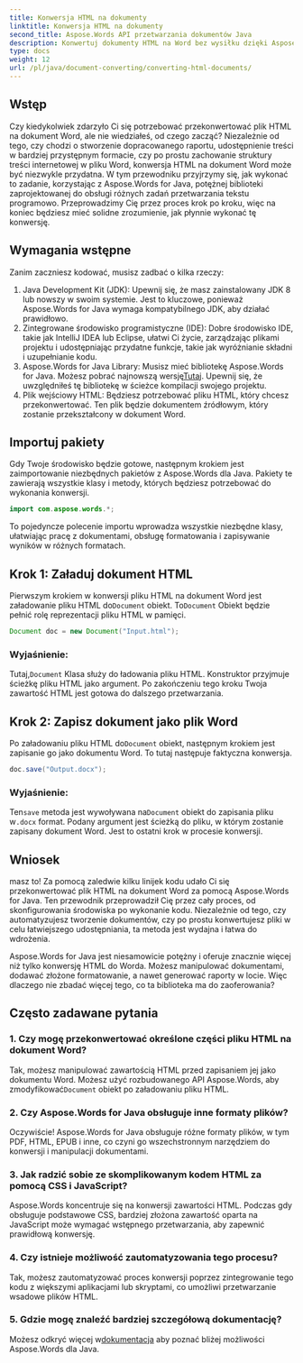 ```yaml
---
title: Konwersja HTML na dokumenty
linktitle: Konwersja HTML na dokumenty
second_title: Aspose.Words API przetwarzania dokumentów Java
description: Konwertuj dokumenty HTML na Word bez wysiłku dzięki Aspose.Words dla Java. Dowiedz się, jak wykonać tę konwersję w zaledwie kilku krokach dzięki naszemu kompleksowemu przewodnikowi.
type: docs
weight: 12
url: /pl/java/document-converting/converting-html-documents/
---
```


## Wstęp

Czy kiedykolwiek zdarzyło Ci się potrzebować przekonwertować plik HTML na dokument Word, ale nie wiedziałeś, od czego zacząć? Niezależnie od tego, czy chodzi o stworzenie dopracowanego raportu, udostępnienie treści w bardziej przystępnym formacie, czy po prostu zachowanie struktury treści internetowej w pliku Word, konwersja HTML na dokument Word może być niezwykle przydatna. W tym przewodniku przyjrzymy się, jak wykonać to zadanie, korzystając z Aspose.Words for Java, potężnej biblioteki zaprojektowanej do obsługi różnych zadań przetwarzania tekstu programowo. Przeprowadzimy Cię przez proces krok po kroku, więc na koniec będziesz mieć solidne zrozumienie, jak płynnie wykonać tę konwersję.

## Wymagania wstępne

Zanim zaczniesz kodować, musisz zadbać o kilka rzeczy:

1. Java Development Kit (JDK): Upewnij się, że masz zainstalowany JDK 8 lub nowszy w swoim systemie. Jest to kluczowe, ponieważ Aspose.Words for Java wymaga kompatybilnego JDK, aby działać prawidłowo.
2. Zintegrowane środowisko programistyczne (IDE): Dobre środowisko IDE, takie jak IntelliJ IDEA lub Eclipse, ułatwi Ci życie, zarządzając plikami projektu i udostępniając przydatne funkcje, takie jak wyróżnianie składni i uzupełnianie kodu.
3.  Aspose.Words for Java Library: Musisz mieć bibliotekę Aspose.Words for Java. Możesz pobrać najnowszą wersję[Tutaj](https://releases.aspose.com/words/java/). Upewnij się, że uwzględniłeś tę bibliotekę w ścieżce kompilacji swojego projektu.
4. Plik wejściowy HTML: Będziesz potrzebować pliku HTML, który chcesz przekonwertować. Ten plik będzie dokumentem źródłowym, który zostanie przekształcony w dokument Word.

## Importuj pakiety

Gdy Twoje środowisko będzie gotowe, następnym krokiem jest zaimportowanie niezbędnych pakietów z Aspose.Words dla Java. Pakiety te zawierają wszystkie klasy i metody, których będziesz potrzebować do wykonania konwersji.

```java
import com.aspose.words.*;
```

To pojedyncze polecenie importu wprowadza wszystkie niezbędne klasy, ułatwiając pracę z dokumentami, obsługę formatowania i zapisywanie wyników w różnych formatach.

## Krok 1: Załaduj dokument HTML

Pierwszym krokiem w konwersji pliku HTML na dokument Word jest załadowanie pliku HTML do`Document` obiekt. To`Document` Obiekt będzie pełnić rolę reprezentacji pliku HTML w pamięci.

```java
Document doc = new Document("Input.html");
```

### Wyjaśnienie:

 Tutaj,`Document` Klasa służy do ładowania pliku HTML. Konstruktor przyjmuje ścieżkę pliku HTML jako argument. Po zakończeniu tego kroku Twoja zawartość HTML jest gotowa do dalszego przetwarzania.

## Krok 2: Zapisz dokument jako plik Word

 Po załadowaniu pliku HTML do`Document` obiekt, następnym krokiem jest zapisanie go jako dokumentu Word. To tutaj następuje faktyczna konwersja.

```java
doc.save("Output.docx");
```

### Wyjaśnienie:

 Ten`save` metoda jest wywoływana na`Document` obiekt do zapisania pliku w`.docx` format. Podany argument jest ścieżką do pliku, w którym zostanie zapisany dokument Word. Jest to ostatni krok w procesie konwersji.

## Wniosek

masz to! Za pomocą zaledwie kilku linijek kodu udało Ci się przekonwertować plik HTML na dokument Word za pomocą Aspose.Words for Java. Ten przewodnik przeprowadził Cię przez cały proces, od skonfigurowania środowiska po wykonanie kodu. Niezależnie od tego, czy automatyzujesz tworzenie dokumentów, czy po prostu konwertujesz pliki w celu łatwiejszego udostępniania, ta metoda jest wydajna i łatwa do wdrożenia.

Aspose.Words for Java jest niesamowicie potężny i oferuje znacznie więcej niż tylko konwersję HTML do Worda. Możesz manipulować dokumentami, dodawać złożone formatowanie, a nawet generować raporty w locie. Więc dlaczego nie zbadać więcej tego, co ta biblioteka ma do zaoferowania?

## Często zadawane pytania

### 1. Czy mogę przekonwertować określone części pliku HTML na dokument Word?

 Tak, możesz manipulować zawartością HTML przed zapisaniem jej jako dokumentu Word. Możesz użyć rozbudowanego API Aspose.Words, aby zmodyfikować`Document` obiekt po załadowaniu pliku HTML.

### 2. Czy Aspose.Words for Java obsługuje inne formaty plików?

Oczywiście! Aspose.Words for Java obsługuje różne formaty plików, w tym PDF, HTML, EPUB i inne, co czyni go wszechstronnym narzędziem do konwersji i manipulacji dokumentami.

### 3. Jak radzić sobie ze skomplikowanym kodem HTML za pomocą CSS i JavaScript?

Aspose.Words koncentruje się na konwersji zawartości HTML. Podczas gdy obsługuje podstawowe CSS, bardziej złożona zawartość oparta na JavaScript może wymagać wstępnego przetwarzania, aby zapewnić prawidłową konwersję.

### 4. Czy istnieje możliwość zautomatyzowania tego procesu?

Tak, możesz zautomatyzować proces konwersji poprzez zintegrowanie tego kodu z większymi aplikacjami lub skryptami, co umożliwi przetwarzanie wsadowe plików HTML.

### 5. Gdzie mogę znaleźć bardziej szczegółową dokumentację?

 Możesz odkryć więcej w[dokumentacja](https://reference.aspose.com/words/java/) aby poznać bliżej możliwości Aspose.Words dla Java.